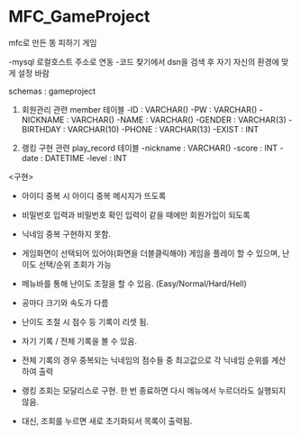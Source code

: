 # MFC_GameProject
mfc로 만든 똥 피하기 게임

-mysql 로컬호스트 주소로 연동
-코드 찾기에서 dsn을 검색 후 자기 자신의 환경에 맞게 설정 바람

schemas : gameproject

1. 회원관리 관련 member 테이블
-ID : VARCHAR()
-PW : VARCHAR()
-NICKNAME : VARCHAR()
-NAME : VARCHAR()
-GENDER : VARCHAR(3)
-BIRTHDAY : VARCHAR(10)
-PHONE : VARCHAR(13)
-EXIST : INT

2. 랭킹 구현 관련 play_record 테이블
-nickname : VARCHAR()
-score : INT
-date : DATETIME
-level : INT

<구현>
- 아이디 중복 시 아이디 중복 메시지가 뜨도록
- 비밀번호 입력과 비밀번호 확인 입력이 같을 때에만 회원가입이 되도록
- 닉네임 중복 구현하지 못함.

- 게임화면이 선택되어 있어야(화면을 더블클릭해야) 게임을 플레이 할 수 있으며, 난이도 선택/순위 조회가 가능
- 메뉴바를 통해 난이도 조절을 할 수 있음. (Easy/Normal/Hard/Hell)
- 공마다 크기와 속도가 다름
- 난이도 조절 시 점수 등 기록이 리셋 됨.

- 자기 기록 / 전체 기록을 볼 수 있음.
- 전체 기록의 경우 중복되는 닉네임의 점수들 중 최고값으로 각 닉네임 순위를 계산하여 출력
- 랭킹 조회는 모달리스로 구현. 한 번 종료하면 다시 메뉴에서 누르더라도 실행되지 않음.
- 대신, 조회를 누르면 새로 초기화되서 목록이 출력됨.
